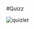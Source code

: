 #Quizz

![quizlet](https://user-images.githubusercontent.com/72826720/178306875-769b19d5-1cf8-49df-bd24-6dd1b830fe5c.png)
